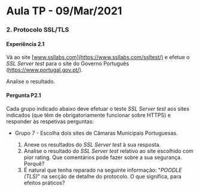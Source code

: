 # Aula TP - 09/Mar/2021

### 2\. Protocolo SSL/TLS

#### Experiência 2.1

Vá ao site [www.ssllabs.com](https://www.ssllabs.com/ssltest/) e efetue o _SSL Server test_ para o site do Governo Português (<https://www.portugal.gov.pt/>).

Analise o resultado.

#### Pergunta P2.1

Cada grupo indicado abaixo deve efetuar o teste _SSL Server test_ aos sites indicados (que têm de obrigatoriamente funcionar sobre HTTPS) e responder às respetivas perguntas:

- Grupo 7 - Escolha dois sites de Câmaras Municipais Portuguesas.

  1. Anexe os resultados do _SSL Server test_ à sua resposta.
  2. Analise o resultado do _SSL Server test_ relativo ao site escolhido com pior rating. Que comentários pode fazer sobre a sua segurança. Porquê?
  3. É natural que tenha reparado na seguinte informação: "_POODLE (TLS)_" na secção de detalhe do protocolo. O que significa, para efeitos práticos?

